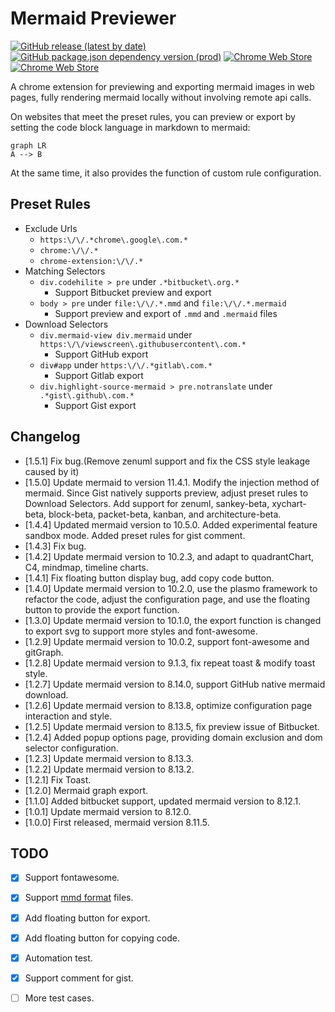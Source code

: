 # Mermaid Previewer

[![GitHub release (latest by date)](https://img.shields.io/github/v/release/zephyraft/mermaid-previewer)](https://github.com/zephyraft/mermaid-previewer/releases)
[![GitHub package.json dependency version (prod)](https://img.shields.io/github/package-json/dependency-version/zephyraft/mermaid-previewer/mermaid)](https://github.com/mermaid-js/mermaid)
[![Chrome Web Store](https://img.shields.io/chrome-web-store/v/oidjnlhbegipkcklbdfnbkikplpghfdl)](https://chrome.google.com/webstore/detail/mermaid-previewer/oidjnlhbegipkcklbdfnbkikplpghfdl)
[![Chrome Web Store](https://img.shields.io/chrome-web-store/users/oidjnlhbegipkcklbdfnbkikplpghfdl)](https://chrome.google.com/webstore/detail/mermaid-previewer/oidjnlhbegipkcklbdfnbkikplpghfdl)

A chrome extension for previewing and exporting mermaid images in web pages, fully rendering mermaid locally without involving remote api calls.

On websites that meet the preset rules, you can preview or export by setting the code block language in markdown to mermaid:
```mermaid
graph LR
A --> B
```

At the same time, it also provides the function of custom rule configuration.

## Preset Rules

- Exclude Urls
  - `https:\/\/.*chrome\.google\.com.*`
  - `chrome:\/\/.*`
  - `chrome-extension:\/\/.*`
- Matching Selectors
  - `div.codehilite > pre` under `.*bitbucket\.org.*`
    - Support Bitbucket preview and export
  - `body > pre` under `file:\/\/.*.mmd` and `file:\/\/.*.mermaid`
    - Support preview and export of `.mmd` and `.mermaid` files
- Download Selectors
  - `div.mermaid-view div.mermaid` under `https:\/\/viewscreen\.githubusercontent\.com.*`
    - Support GitHub export
  - `div#app` under `https:\/\/.*gitlab\.com.*`
    - Support Gitlab export
  - `div.highlight-source-mermaid > pre.notranslate` under `.*gist\.github\.com.*`
    - Support Gist export

## Changelog
- [1.5.1]  Fix bug.(Remove zenuml support and fix the CSS style leakage caused by it)
- [1.5.0]  Update mermaid to version 11.4.1. Modify the injection method of mermaid. Since Gist natively supports preview, adjust preset rules to Download Selectors. Add support for zenuml, sankey-beta, xychart-beta, block-beta, packet-beta, kanban, and architecture-beta.
- [1.4.4]  Updated mermaid version to 10.5.0. Added experimental feature sandbox mode. Added preset rules for gist comment.
- [1.4.3]  Fix bug.
- [1.4.2]  Update mermaid version to 10.2.3, and adapt to quadrantChart, C4, mindmap, timeline charts.
- [1.4.1]  Fix floating button display bug, add copy code button.
- [1.4.0]  Update mermaid version to 10.2.0, use the plasmo framework to refactor the code, adjust the configuration page, and use the floating button to provide the export function.
- [1.3.0]  Update mermaid version to 10.1.0, the export function is changed to export svg to support more styles and font-awesome.
- [1.2.9]  Update mermaid version to 10.0.2, support font-awesome and gitGraph.
- [1.2.8]  Update mermaid version to 9.1.3, fix repeat toast & modify toast style.
- [1.2.7]  Update mermaid version to 8.14.0, support GitHub native mermaid download.
- [1.2.6]  Update mermaid version to 8.13.8, optimize configuration page interaction and style.
- [1.2.5]  Update mermaid version to 8.13.5, fix preview issue of Bitbucket.
- [1.2.4]  Added popup options page, providing domain exclusion and dom selector configuration.
- [1.2.3]  Update mermaid version to 8.13.3.
- [1.2.2]  Update mermaid version to 8.13.2.
- [1.2.1]  Fix Toast.
- [1.2.0]  Mermaid graph export.
- [1.1.0]  Added bitbucket support, updated mermaid version to 8.12.1.
- [1.0.1]  Update mermaid version to 8.12.0.
- [1.0.0]  First released, mermaid version 8.11.5.

## TODO

- [x] Support fontawesome.
- [x] Support [mmd format](https://github.com/mermaid-js/mermaid-cli) files.
- [x] Add floating button for export.
- [x] Add floating button for copying code.
- [x] Automation test.
- [x] Support comment for gist.
- [ ] More test cases.

